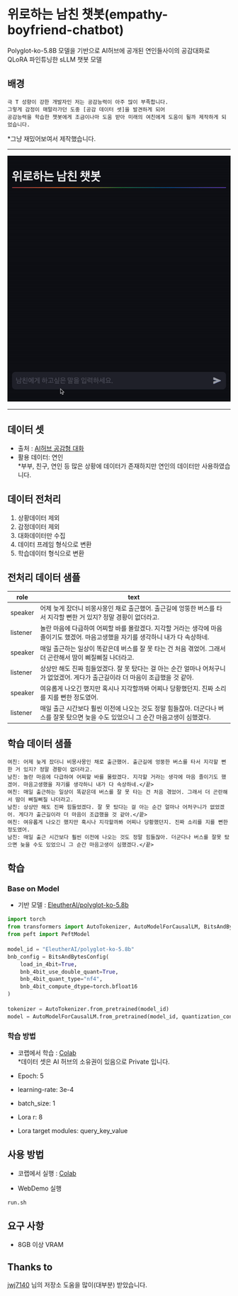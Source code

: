 # 위로하는 남친 챗봇(empathy-boyfriend-chatbot)
Polyglot-ko-5.8B 모델을 기반으로 AI허브에 공개된 연인들사이의 공감대화로 QLoRA 파인튜닝한 sLLM 챗봇 모델

## 배경
```
극 T 성향이 강한 개발자인 저는 공감능력이 아주 많이 부족합니다.
그렇게 감정이 매말라가던 도중 [공감 데이터 셋]을 발견하게 되어 
공감능력을 학습한 챗봇에게 조금이나마 도움 받아 미래의 여친에게 도움이 될까 제작하게 되었습니다.
```
*그냥 재밌어보여서 제작했습니다.

***
![Scheme](assets/example.gif)
***

## 데이터 셋

- 출처 : [AI허브 공감형 대화](https://aihub.or.kr/aihubdata/data/view.do?currMenu=115&topMenu=100&aihubDataSe=data&dataSetSn=71305)
- 활용 데이터: 연인 <br>
*부부, 친구, 연인 등 많은 상황에 데이터가 존재하지만 연인의 데이터만 사용하였습니다.

## 데이터 전처리
1. 상황데이터 제외
2. 감정데이터 제외
3. 대화데이터만 수집
4. 데이터 프레임 형식으로 변환
5. 학습데이터 형식으로 변환
   
## 전처리 데이터 샘플
| role     | text                                                           |
|----------|----------------------------------------------------------------|
| speaker  | 어제 늦게 잤더니 비몽사몽인 채로 출근했어. 출근길에 엉뚱한 버스를 타서 지각할 뻔한 거 있지? 정말 경황이 없더라고.          |
| listener | 놀란 마음에 다급하여 어찌할 바를 몰랐겠다. 지각할 거라는 생각에 마음 졸이기도 했겠어. 마음고생했을 자기를 생각하니 내가 다 속상하네.   |
| speaker  | 매일 출근하는 일상이 똑같은데 버스를 잘 못 타는 건 처음 겪었어. 그래서 더 곤란해서 땀이 삐질삐질 나더라고.              |
| listener | 상상만 해도 진짜 힘들었겠다. 잘 못 탔다는 걸 아는 순간 얼마나 어처구니가 없었겠어. 게다가 출근길이라 더 마음이 조급했을 것 같아. |
| speaker  | 여유롭게 나오긴 했지만 혹시나 지각할까봐 어찌나 당황했던지. 진짜 소리를 지를 뻔한 정도였어.                                  |
| listener | 매일 출근 시간보다 훨씬 이전에 나오는 것도 정말 힘들잖아. 더군다나 버스를 잘못 탔으면 늦을 수도 있었으니 그 순간 마음고생이 심했겠다. |

## 학습 데이터 샘플
```
여친: 어제 늦게 잤더니 비몽사몽인 채로 출근했어. 출근길에 엉뚱한 버스를 타서 지각할 뻔한 거 있지? 정말 경황이 없더라고.
남친: 놀란 마음에 다급하여 어찌할 바를 몰랐겠다. 지각할 거라는 생각에 마음 졸이기도 했겠어. 마음고생했을 자기를 생각하니 내가 다 속상하네.</끝>
여친: 매일 출근하는 일상이 똑같은데 버스를 잘 못 타는 건 처음 겪었어. 그래서 더 곤란해서 땀이 삐질삐질 나더라고.
남친: 상상만 해도 진짜 힘들었겠다. 잘 못 탔다는 걸 아는 순간 얼마나 어처구니가 없었겠어. 게다가 출근길이라 더 마음이 조급했을 것 같아.</끝>
여친: 여유롭게 나오긴 했지만 혹시나 지각할까봐 어찌나 당황했던지. 진짜 소리를 지를 뻔한 정도였어.
남친: 매일 출근 시간보다 훨씬 이전에 나오는 것도 정말 힘들잖아. 더군다나 버스를 잘못 탔으면 늦을 수도 있었으니 그 순간 마음고생이 심했겠다.</끝>
```

## 학습

### Base on Model
 - 기반 모델 : [EleutherAI/polyglot-ko-5.8b](https://huggingface.co/squarelike/polyglot-ko-medical-5.8b)

```python
import torch
from transformers import AutoTokenizer, AutoModelForCausalLM, BitsAndBytesConfig
from peft import PeftModel

model_id = "EleutherAI/polyglot-ko-5.8b"
bnb_config = BitsAndBytesConfig(
    load_in_4bit=True,
    bnb_4bit_use_double_quant=True,
    bnb_4bit_quant_type="nf4",
    bnb_4bit_compute_dtype=torch.bfloat16
)

tokenizer = AutoTokenizer.from_pretrained(model_id)
model = AutoModelForCausalLM.from_pretrained(model_id, quantization_config=bnb_config, device_map={"":0})
```

### 학습 방법
- 코랩에서 학습 : [Colab](https://colab.research.google.com/drive/1ifjNievplS0qN1fx0wIJfba1C6qZEEVx?usp=sharing)
  <br> *데이터 셋은 AI 허브의 소유권이 있음으로 Private 입니다.

- Epoch: 5
- learning-rate: 3e-4
- batch_size: 1
- Lora r: 8
- Lora target modules: query_key_value

## 사용 방법
- 코랩에서 실행 : [Colab](https://colab.research.google.com/drive/14Cl73ayNjvt9Oiwpk_Gk1pQeCZm2RpN0?usp=sharing)

- WebDemo 실행
```
run.sh
```

## 요구 사항
- 8GB 이상 VRAM

## Thanks to
[jwj7140](https://github.com/jwj7140/ko-medical-chat.git) 님의 저장소 도움을 많이(대부분) 받았습니다.
